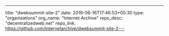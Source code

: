 ---
title: "dwebsummit-site-2"
date: 2019-06-16T17:46:53+05:30
type: "organisations"
org_name: "Internet Archive"
repo_desc: "decentralizedweb.net"
repo_link: https://github.com/internetarchive/dwebsummit-site-2---